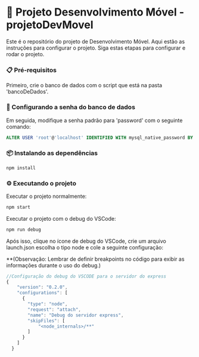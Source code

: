 # 🚀 Projeto Desenvolvimento Móvel - projetoDevMovel

Este é o repositório do projeto de Desenvolvimento Móvel. Aqui estão as instruções para configurar o projeto.
Siga estas etapas para configurar e rodar o projeto.

### 📋 Pré-requisitos

Primeiro, crie o banco de dados com o script que está na pasta 'bancoDeDados'.

### 🔑 Configurando a senha do banco de dados

Em seguida, modifique a senha padrão para 'password' com o seguinte comando:

```sql
ALTER USER 'root'@'localhost' IDENTIFIED WITH mysql_native_password BY 'password';
```
### 📦 Instalando as dependências

```bash
npm install
```

### ⚙️ Executando o projeto
Executar o projeto normalmente:
```bash
npm start
```


Executar o projeto com o debug do VSCode:
```bash
npm run debug
```
Após isso, clique no ícone de debug do VSCode, crie um arquivo launch.json escolha o tipo node e cole a seguinte configuração:

**(Observação: Lembrar de definir breakpoints no código para exibir as informações durante o uso do debug.)
```js
//Configuração do debug do VSCODE para o servidor do express
{
    "version": "0.2.0",
    "configurations": [
      {
        "type": "node",
        "request": "attach",
        "name": "Debug do servidor express",
        "skipFiles": [
            "<node_internals>/**"
        ]
      }
    ]
  }
```
